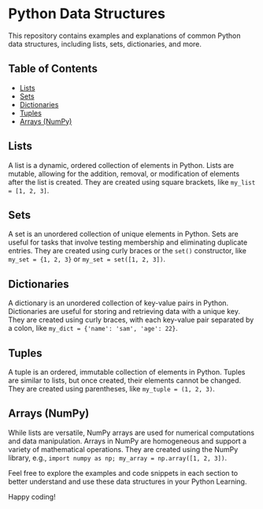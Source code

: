 # Python Data Structures

This repository contains examples and explanations of common Python data structures, including lists, sets, dictionaries, and more.

## Table of Contents

- [Lists](#lists)
- [Sets](#sets) 
- [Dictionaries](#dictionaries)
- [Tuples](#tuples)
- [Arrays (NumPy)](#arrays-numpy)


## Lists

A list is a dynamic, ordered collection of elements in Python. Lists are mutable, allowing for the addition, removal, or modification of elements after the list is created. They are created using square brackets, like `my_list = [1, 2, 3]`.

## Sets

A set is an unordered collection of unique elements in Python. Sets are useful for tasks that involve testing membership and eliminating duplicate entries. They are created using curly braces or the `set()` constructor, like `my_set = {1, 2, 3}` or `my_set = set([1, 2, 3])`.

## Dictionaries

A dictionary is an unordered collection of key-value pairs in Python. Dictionaries are useful for storing and retrieving data with a unique key. They are created using curly braces, with each key-value pair separated by a colon, like `my_dict = {'name': 'sam', 'age': 22}`.

## Tuples

A tuple is an ordered, immutable collection of elements in Python. Tuples are similar to lists, but once created, their elements cannot be changed. They are created using parentheses, like `my_tuple = (1, 2, 3)`.

## Arrays (NumPy)

While lists are versatile, NumPy arrays are used for numerical computations and data manipulation. Arrays in NumPy are homogeneous and support a variety of mathematical operations. They are created using the NumPy library, e.g., `import numpy as np; my_array = np.array([1, 2, 3])`.

Feel free to explore the examples and code snippets in each section to better understand and use these data structures in your Python Learning.

Happy coding!
